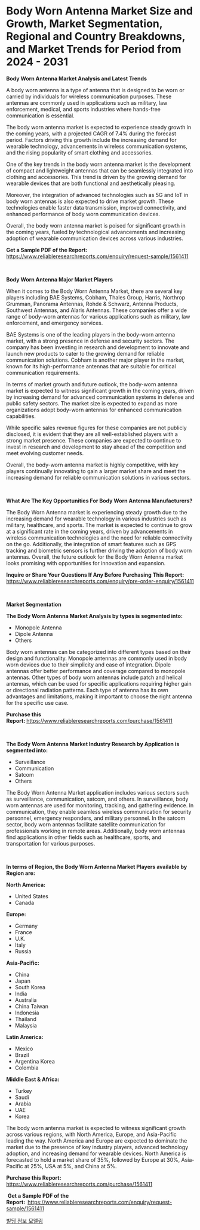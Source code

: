 <p><h1>Body Worn Antenna Market Size and Growth, Market Segmentation, Regional and Country Breakdowns, and Market Trends for Period from 2024 -  2031</h1></p><p><strong>Body Worn Antenna Market Analysis and Latest Trends</strong></p>
<p><p>A body worn antenna is a type of antenna that is designed to be worn or carried by individuals for wireless communication purposes. These antennas are commonly used in applications such as military, law enforcement, medical, and sports industries where hands-free communication is essential.</p><p>The body worn antenna market is expected to experience steady growth in the coming years, with a projected CAGR of 7.4% during the forecast period. Factors driving this growth include the increasing demand for wearable technology, advancements in wireless communication systems, and the rising popularity of smart clothing and accessories.</p><p>One of the key trends in the body worn antenna market is the development of compact and lightweight antennas that can be seamlessly integrated into clothing and accessories. This trend is driven by the growing demand for wearable devices that are both functional and aesthetically pleasing.</p><p>Moreover, the integration of advanced technologies such as 5G and IoT in body worn antennas is also expected to drive market growth. These technologies enable faster data transmission, improved connectivity, and enhanced performance of body worn communication devices.</p><p>Overall, the body worn antenna market is poised for significant growth in the coming years, fueled by technological advancements and increasing adoption of wearable communication devices across various industries.</p></p>
<p><strong>Get a Sample PDF of the Report:&nbsp;</strong> <a href="https://www.reliableresearchreports.com/enquiry/request-sample/1561411">https://www.reliableresearchreports.com/enquiry/request-sample/1561411</a></p>
<p>&nbsp;</p>
<p><strong>Body Worn Antenna Major Market Players</strong></p>
<p><p>When it comes to the Body Worn Antenna Market, there are several key players including BAE Systems, Cobham, Thales Group, Harris, Northrop Grumman, Panorama Antennas, Rohde & Schwarz, Antenna Products, Southwest Antennas, and Alaris Antennas. These companies offer a wide range of body-worn antennas for various applications such as military, law enforcement, and emergency services.</p><p>BAE Systems is one of the leading players in the body-worn antenna market, with a strong presence in defense and security sectors. The company has been investing in research and development to innovate and launch new products to cater to the growing demand for reliable communication solutions. Cobham is another major player in the market, known for its high-performance antennas that are suitable for critical communication requirements.</p><p>In terms of market growth and future outlook, the body-worn antenna market is expected to witness significant growth in the coming years, driven by increasing demand for advanced communication systems in defense and public safety sectors. The market size is expected to expand as more organizations adopt body-worn antennas for enhanced communication capabilities.</p><p>While specific sales revenue figures for these companies are not publicly disclosed, it is evident that they are all well-established players with a strong market presence. These companies are expected to continue to invest in research and development to stay ahead of the competition and meet evolving customer needs.</p><p>Overall, the body-worn antenna market is highly competitive, with key players continually innovating to gain a larger market share and meet the increasing demand for reliable communication solutions in various sectors.</p></p>
<p>&nbsp;</p>
<p><strong>What Are The Key Opportunities For Body Worn Antenna Manufacturers?</strong></p>
<p><p>The Body Worn Antenna market is experiencing steady growth due to the increasing demand for wearable technology in various industries such as military, healthcare, and sports. The market is expected to continue to grow at a significant rate in the coming years, driven by advancements in wireless communication technologies and the need for reliable connectivity on the go. Additionally, the integration of smart features such as GPS tracking and biometric sensors is further driving the adoption of body worn antennas. Overall, the future outlook for the Body Worn Antenna market looks promising with opportunities for innovation and expansion.</p></p>
<p><strong>Inquire or Share Your Questions If Any Before Purchasing This Report:</strong> <a href="https://www.reliableresearchreports.com/enquiry/pre-order-enquiry/1561411">https://www.reliableresearchreports.com/enquiry/pre-order-enquiry/1561411</a></p>
<p>&nbsp;</p>
<p><strong>Market Segmentation</strong></p>
<p><strong>The Body Worn Antenna Market Analysis by types is segmented into:</strong></p>
<p><ul><li>Monopole Antenna</li><li>Dipole Antenna</li><li>Others</li></ul></p>
<p><p>Body worn antennas can be categorized into different types based on their design and functionality. Monopole antennas are commonly used in body worn devices due to their simplicity and ease of integration. Dipole antennas offer better performance and coverage compared to monopole antennas. Other types of body worn antennas include patch and helical antennas, which can be used for specific applications requiring higher gain or directional radiation patterns. Each type of antenna has its own advantages and limitations, making it important to choose the right antenna for the specific use case.</p></p>
<p><strong>Purchase this Report:&nbsp;</strong><a href="https://www.reliableresearchreports.com/purchase/1561411">https://www.reliableresearchreports.com/purchase/1561411</a></p>
<p>&nbsp;</p>
<p><strong>The Body Worn Antenna Market Industry Research by Application is segmented into:</strong></p>
<p><ul><li>Surveillance</li><li>Communication</li><li>Satcom</li><li>Others</li></ul></p>
<p><p>The Body Worn Antenna Market application includes various sectors such as surveillance, communication, satcom, and others. In surveillance, body worn antennas are used for monitoring, tracking, and gathering evidence. In communication, they enable seamless wireless communication for security personnel, emergency responders, and military personnel. In the satcom sector, body worn antennas facilitate satellite communication for professionals working in remote areas. Additionally, body worn antennas find applications in other fields such as healthcare, sports, and transportation for various purposes.</p></p>
<p>&nbsp;</p>
<p><strong>In terms of Region, the Body Worn Antenna Market Players available by Region are:</strong></p>
<p>
    <p> <strong> North America: </strong>
        <ul>
            <li>United States</li>
            <li>Canada</li>
        </ul>
        </p> 
    <p> <strong> Europe: </strong>
        <ul>
            <li>Germany</li>
            <li>France</li>
            <li>U.K.</li>
            <li>Italy</li>
            <li>Russia</li>
        </ul>
        </p> 
    <p> <strong> Asia-Pacific: </strong>
        <ul>
            <li>China</li>
            <li>Japan</li>
            <li>South Korea</li>
            <li>India</li>
            <li>Australia</li>
            <li>China Taiwan</li>
            <li>Indonesia</li>
            <li>Thailand</li>
            <li>Malaysia</li>
        </ul>
        </p> 
    <p> <strong> Latin America: </strong>
        <ul>
            <li>Mexico</li>
            <li>Brazil</li>
            <li>Argentina Korea</li>
            <li>Colombia</li>
        </ul>
        </p> 
    <p> <strong> Middle East & Africa: </strong>
        <ul>
            <li>Turkey</li>
            <li>Saudi</li>
            <li>Arabia</li>
            <li>UAE</li>
            <li>Korea</li>
        </ul>
    </p>
    </p>
<p><p>The body worn antenna market is expected to witness significant growth across various regions, with North America, Europe, and Asia-Pacific leading the way. North America and Europe are expected to dominate the market due to the presence of key industry players, advanced technology adoption, and increasing demand for wearable devices. North America is forecasted to hold a market share of 35%, followed by Europe at 30%, Asia-Pacific at 25%, USA at 5%, and China at 5%.</p></p>
<p><strong>Purchase this Report: </strong><a href="https://www.reliableresearchreports.com/purchase/1561411">https://www.reliableresearchreports.com/purchase/1561411</a></p>
<p>&nbsp;<strong>Get a Sample PDF of the Report:&nbsp;&nbsp;</strong><a href="https://www.reliableresearchreports.com/enquiry/request-sample/1561411">https://www.reliableresearchreports.com/enquiry/request-sample/1561411</a></p>
<p><strong></strong></p>
<p><p><a href="https://github.com/LanceOlsotn8978/Market-Research-Report-List-1/blob/main/86911708290.md">빌딩 정보 모델링</a></p></p>